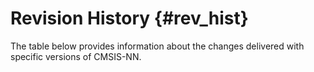 # Revision History {#rev_hist}

The table below provides information about the changes delivered with specific versions of CMSIS-NN.
